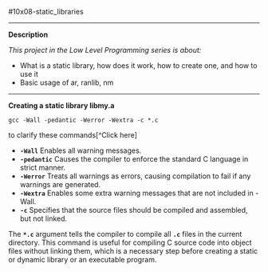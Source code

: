 #10x08-static_libraries

____________________


**Description**

*This project in the Low Level Programming series is about:*

* What is a static library, how does it work, how to create one, and how to use it
* Basic usage of ar, ranlib, nm


________________________


**Creating a static library libmy.a**

```bach
gcc -Wall -pedantic -Werror -Wextra -c *.c
```
to clarify these commands[^Click here]

[^1]: The **`gcc`** command is a C compiler used to compile and link C programs. Here is an explanation of each flag used in the command:

* **`-Wall`** Enables all warning messages.
* **`-pedantic`** Causes the compiler to enforce the standard C language in strict manner.
* **`-Werror`** Treats all warnings as errors, causing compilation to fail if any warnings are generated.
* **`-Wextra`** Enables some extra warning messages that are not included in -Wall.
* **`-c`** Specifies that the source files should be compiled and assembled, but not linked.

The **`*.c`** argument tells the compiler to compile all **`.c`** files in the current directory. This command is useful for compiling C source code into object files without linking them, which is a necessary step before creating a static or dynamic library or an executable program.
